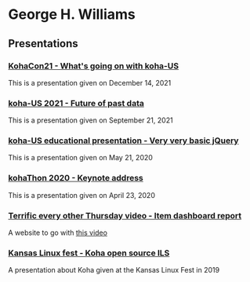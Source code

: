 # George H. Williams

## Presentations

### [KohaCon21 - What's going on with koha-US](/presentations/kohacon.2021/kohacon2021.html)

This is a presentation given on December 14, 2021

### [koha-US 2021 - Future of past data](/presentations/kohaus.2021/past.html)

This is a presentation given on September 21, 2021

### [koha-US educational presentation - Very very basic jQuery](https://basicjquery.hopperdietzel.org/)

This is a presentation given on May 21, 2020

### [kohaThon 2020 - Keynote address](https://www.youtube.com/watch?v=-OK30NZvAL4&t=10865s)

This is a presentation given on April 23, 2020

### [Terrific every other Thursday video - Item dashboard report](https://will1410.github.io/presentations/itemdashboard.html)

A website to go with [this video](https://youtu.be/eY-oGqIQXGA)

### [Kansas Linux fest - Koha open source ILS](http://klf2019.hopperdietzel.org/)

A presentation about Koha given at the Kansas Linux Fest in 2019
